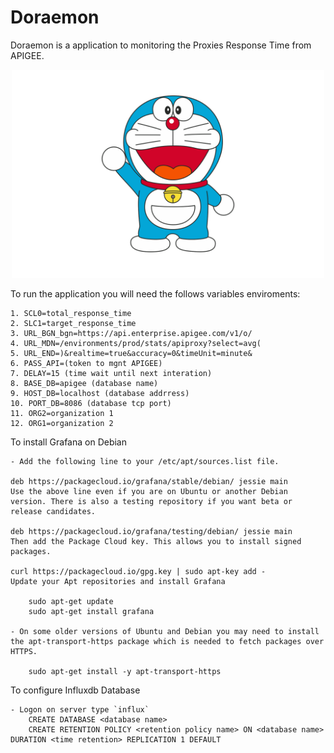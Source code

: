 # Doraemon

Doraemon is a application to monitoring the Proxies Response Time from APIGEE.

<p align="center">
  <img width="500px" src="Doraemon.png" alt='Doraemon'>
</p>


To run the application you will need the follows variables enviroments:

    1. SCL0=total_response_time
	2. SLC1=target_response_time
	3. URL_BGN_bgn=https://api.enterprise.apigee.com/v1/o/
	4. URL_MDN=/environments/prod/stats/apiproxy?select=avg(
	5. URL_END=)&realtime=true&accuracy=0&timeUnit=minute&
	6. PASS_API=(token to mgnt APIGEE)
	7. DELAY=15 (time wait until next interation)
	8. BASE_DB=apigee (database name)
	9. HOST_DB=localhost (database addrress)
	10. PORT_DB=8086 (database tcp port)
	11. ORG2=organization 1
	12. ORG1=organization 2

To install Grafana on Debian

	- Add the following line to your /etc/apt/sources.list file.

	deb https://packagecloud.io/grafana/stable/debian/ jessie main
	Use the above line even if you are on Ubuntu or another Debian version. There is also a testing repository if you want beta or release candidates.

	deb https://packagecloud.io/grafana/testing/debian/ jessie main
	Then add the Package Cloud key. This allows you to install signed packages.

	curl https://packagecloud.io/gpg.key | sudo apt-key add -
	Update your Apt repositories and install Grafana

		sudo apt-get update
		sudo apt-get install grafana

	- On some older versions of Ubuntu and Debian you may need to install the apt-transport-https package which is needed to fetch packages over HTTPS.

		sudo apt-get install -y apt-transport-https

To configure Influxdb Database

	- Logon on server type `influx`
		CREATE DATABASE <database name>
		CREATE RETENTION POLICY <retention policy name> ON <database name> DURATION <time retention> REPLICATION 1 DEFAULT



